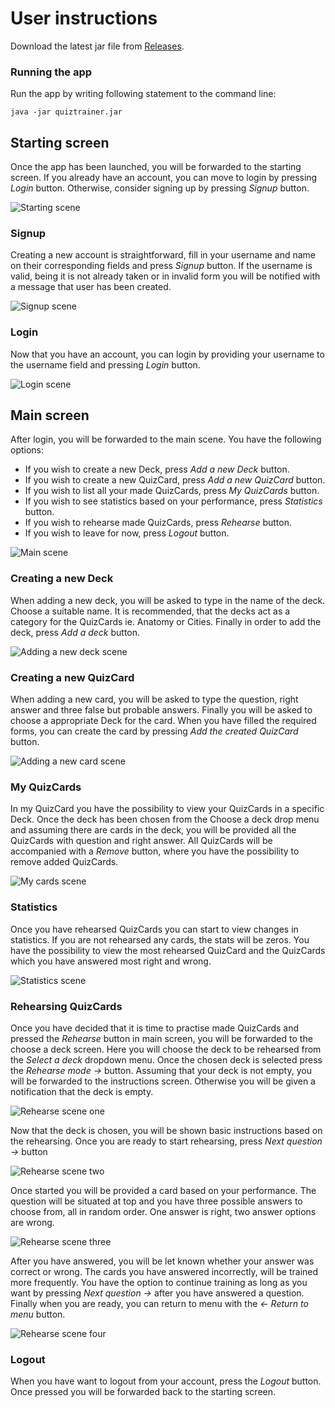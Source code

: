 # User instructions

Download the latest jar file from [Releases](https://github.com/tommise/ot-harjoitustyo/releases/).

### Running the app
Run the app by writing following statement to the command line:
```
java -jar quiztrainer.jar
```

## Starting screen
Once the app has been launched, you will be forwarded to the starting screen. If you already have an account, you can move to login by pressing _Login_ button. Otherwise, consider signing up by pressing _Signup_ button.

![Starting scene](images/starting_scene.png "Starting scene")

### Signup
Creating a new account is straightforward, fill in your username and name on their corresponding fields and press _Signup_ button. If the username is valid, being it is not already taken or in invalid form you will be notified with a message that user has been created.

![Signup scene](images/signup_scene.png "Signup scene")

### Login
Now that you have an account, you can login by providing your username to the username field and pressing _Login_ button.

![Login scene](images/login_scene.png "Login scene")

## Main screen

After login, you will be forwarded to the main scene. You have the following options:
- If you wish to create a new Deck, press _Add a new Deck_ button.
- If you wish to create a new QuizCard, press _Add a new QuizCard_ button.
- If you wish to list all your made QuizCards, press _My QuizCards_ button.
- If you wish to see statistics based on your performance, press _Statistics_ button.
- If you wish to rehearse made QuizCards, press _Rehearse_ button.
- If you wish to leave for now, press _Logout_ button.

![Main scene](images/main_scene.png "Main scene")

### Creating a new Deck
When adding a new deck, you will be asked to type in the name of the deck. Choose a suitable name. It is recommended, that the decks act as a category for the QuizCards ie. Anatomy or Cities. Finally in order to add the deck, press _Add a deck_ button.

![Adding a new deck scene](images/addnewdeck_scene.png "Adding a new deck scene")

### Creating a new QuizCard
When adding a new card, you will be asked to type the question, right answer and three false but probable answers. Finally you will be asked to choose a appropriate Deck for the card. When you have filled the required forms, you can create the card by pressing _Add the created QuizCard_ button.

![Adding a new card scene](images/addnewcard_scene.png "Adding a new card scene")

### My QuizCards
In my QuizCard you have the possibility to view your QuizCards in a specific Deck. Once the deck has been chosen from the Choose a deck drop menu and assuming there are cards in the deck, you will be provided all the QuizCards with question and right answer. All QuizCards will be accompanied with a _Remove_ button, where you have the possibility to remove added QuizCards.

![My cards scene](images/my_cards_scene.png "My cards scene")

### Statistics

Once you have rehearsed QuizCards you can start to view changes in statistics. If you are not rehearsed any cards, the stats will be zeros. You have the possibility to view the most rehearsed QuizCard and the QuizCards which you have answered most right and wrong.

![Statistics scene](images/statistics_scene.png "Statistics scene")

### Rehearsing QuizCards

Once you have decided that it is time to practise made QuizCards and pressed the _Rehearse_ button in main screen, you will be forwarded to the choose a deck screen. Here you will choose the deck to be rehearsed from the _Select a deck_ dropdown menu. Once the chosen deck is selected press the _Rehearse mode ->_ button. Assuming that your deck is not empty, you will be forwarded to the instructions screen. Otherwise you will be given a notification that the deck is empty.

![Rehearse scene one](images/rehearse_scene1.png "Rehearse scene one")

Now that the deck is chosen, you will be shown basic instructions based on the rehearsing. Once you are ready to start rehearsing, press _Next question ->_ button

![Rehearse scene two](images/rehearse_scene2.png "Rehearse scene two")

Once started you will be provided a card based on your performance. The question will be situated at top and you have three possible answers to choose from, all in random order. One answer is right, two answer options are wrong.

![Rehearse scene three](images/rehearse_scene3.png "Rehearse scene three")

After you have answered, you will be let known whether your answer was correct or wrong. The cards you have answered incorrectly, will be trained more frequently. You have the option to continue training as long as you want by pressing _Next question ->_ after you have answered a question. Finally when you are ready, you can return to menu with the _<- Return to menu_ button.

![Rehearse scene four](images/rehearse_scene4.png "Rehearse scene four")

### Logout

When you have want to logout from your account, press the _Logout_ button. Once pressed you will be forwarded back to the starting screen.

